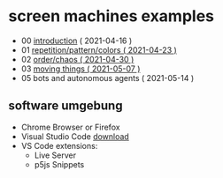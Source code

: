 # screen machines examples

* 00 [introduction](0_introduction) ( 2021-04-16 )
* 01 [repetition/pattern/colors ( 2021-04-23 )](1_repetition-pattern-colors)
* 02 [order/chaos ( 2021-04-30 )](2_order-chaos)
* 03 [moving things ( 2021-05-07 )](3_moving-things)
* 05 bots and autonomous agents ( 2021-05-14 )

## software umgebung
* Chrome Browser or Firefox
* Visual Studio Code [download](https://code.visualstudio.com/)
* VS Code extensions:
  - Live Server
  - p5js Snippets


